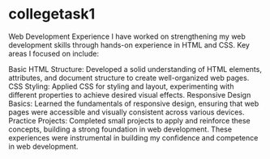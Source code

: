 # collegetask1
Web Development Experience
I have worked on strengthening my web development skills through hands-on experience in HTML and CSS. Key areas I focused on include:

Basic HTML Structure: Developed a solid understanding of HTML elements, attributes, and document structure to create well-organized web pages.
CSS Styling: Applied CSS for styling and layout, experimenting with different properties to achieve desired visual effects.
Responsive Design Basics: Learned the fundamentals of responsive design, ensuring that web pages were accessible and visually consistent across various devices.
Practice Projects: Completed small projects to apply and reinforce these concepts, building a strong foundation in web development.
These experiences were instrumental in building my confidence and competence in web development.

